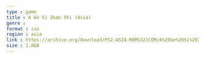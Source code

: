 ```yaml
---
type : game
title : A Ge Si Zhan Shi (Asia)
genre : 
format : iso
region : asia
link : https://archive.org/download/PS2-ASIA-ROMS321COM/A%20Ge%20Si%20Zhan%20Shi%20%28Asia%29.7z
size : 1.0GB
---
```

